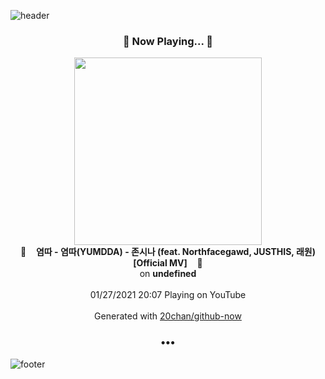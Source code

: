 ![header](https://capsule-render.vercel.app/api?type=wave&height=170&section=header&text=Hi.%20I'm%20SHIFT&fontColor=090707&fontAlignX=45&fontAlignY=65&fontSize=100)

<h3 align="center">🎵 Now Playing... 🎵</h3>
<p align="center">
  <a href="https://www.youtube.com/channel/UChg_sGDFk1qZf5N97GC8s6w">
    <img width="300" src="https://yt3.ggpht.com/ytc/AAUvwng517eYWWUKfMc6TdBi_6gh5KQ-jGHTb443SxjuOQ=s48-c-k-c0xffffffff-no-nd-rj-mo">
  </a>
  <br>
  🎵&nbsp&nbsp&nbsp <b>염따 - 염따(YUMDDA) - 존시나 (feat. Northfacegawd, JUSTHIS, 래원) [Official MV]</b> &nbsp&nbsp&nbsp🎵
  <br>
  on <b>undefined</b>
  
  <br />
  <br />
  01/27/2021 20:07 Playing on YouTube
  <br />
  <br />
  Generated with <a href="https://github.com/20chan/github-now">20chan/github-now</a>
</p>

<h3 align="center">•••</h3>

![footer](https://capsule-render.vercel.app/api?type=wave&height=150&section=footer)
